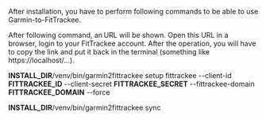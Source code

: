 After installation, you have to perform following commands to be able to use Garmin-to-FitTrackee.

After following command, an URL will be shown. Open this URL in a browser, login to your FitTrackee account. After the operation, you will have to copy the link and put it back in the terminal (something like https://localhost/...).

__INSTALL_DIR__/venv/bin/garmin2fittrackee setup fittrackee --client-id __FITTRACKEE_ID__ --client-secret __FITTRACKEE_SECRET__ --fittrackee-domain __FITTRACKEE_DOMAIN__ --force

__INSTALL_DIR__/venv/bin/garmin2fittrackee sync